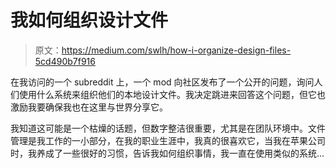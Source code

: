 # 我如何组织设计文件

> 原文：<https://medium.com/swlh/how-i-organize-design-files-5cd490b7f916>

在我访问的一个 subreddit 上，一个 mod 向社区发布了一个公开的问题，询问人们使用什么系统来组织他们的本地设计文件。我决定跳进来回答这个问题，但它也激励我要确保我也在这里与世界分享它。

我知道这可能是一个枯燥的话题，但数字整洁很重要，尤其是在团队环境中。文件管理是我工作的一小部分，在我的职业生涯中，我真的很喜欢它，当我在苹果公司时，我养成了一些很好的习惯，告诉我如何组织事情，我一直在使用类似的系统…